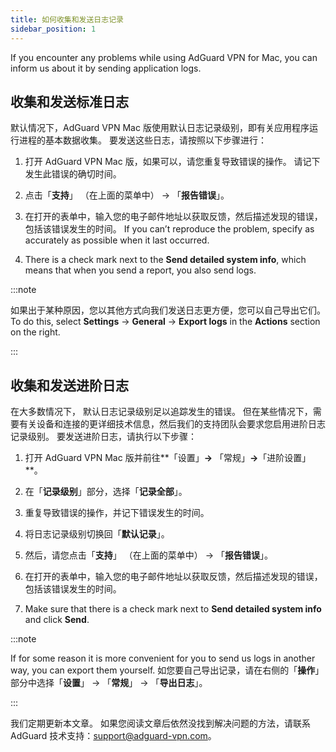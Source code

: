 ```yaml
---
title: 如何收集和发送日志记录
sidebar_position: 1
---
```


If you encounter any problems while using AdGuard VPN for Mac, you can inform us about it by sending application logs.

## 收集和发送标准日志

默认情况下，AdGuard VPN Mac 版使用默认日志记录级别，即有关应用程序运行进程的基本数据收集。 要发送这些日志，请按照以下步骤进行：

1. 打开 AdGuard VPN Mac 版，如果可以，请您重复导致错误的操作。 请记下发生此错误的确切时间。

2. 点击「**支持**」 （在上面的菜单中） → 「**报告错误**」。

3. 在打开的表单中，输入您的电子邮件地址以获取反馈，然后描述发现的错误，包括该错误发生的时间。 If you can’t reproduce the problem, specify as accurately as possible when it last occurred.

4. There is a check mark next to the **Send detailed system info**, which means that when you send a report, you also send logs.

:::note

如果出于某种原因，您以其他方式向我们发送日志更方便，您可以自己导出它们。 To do this, select **Settings** → **General** → **Export logs** in the **Actions** section on the right.

:::

## 收集和发送进阶日志

在大多数情况下， 默认日志记录级别足以追踪发生的错误。 但在某些情况下，需要有关设备和连接的更详细技术信息，然后我们的支持团队会要求您启用进阶日志记录级别。 要发送进阶日志，请执行以下步骤：

1. 打开 AdGuard VPN Mac 版并前往**「设置」**→** 「常规」**→**「进阶设置」**。

2. 在「**记录级别**」部分，选择「**记录全部**」。

3. 重复导致错误的操作，并记下错误发生的时间。

4. 将日志记录级别切换回「**默认记录**」。

5. 然后，请您点击「**支持**」 （在上面的菜单中） → 「**报告错误**」。

6. 在打开的表单中，输入您的电子邮件地址以获取反馈，然后描述发现的错误，包括该错误发生的时间。

7. Make sure that there is a check mark next to **Send detailed system info** and click **Send**.

:::note

If for some reason it is more convenient for you to send us logs in another way, you can export them yourself. 如您要自己导出记录，请在右侧的「**操作**」部分中选择「**设置**」 → 「**常规**」 → 「**导出日志**」。

:::

我们定期更新本文章。 如果您阅读文章后依然没找到解决问题的方法，请联系 AdGuard 技术支持：support@adguard-vpn.com。
